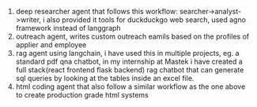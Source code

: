1) deep researcher agent that follows this workflow: searcher->analyst->writer, i also provided it tools for duckduckgo web search, used agno framework instead of langgraph
2) outreach agent, writes custom outreach eamils based on the profiles of applier and employee
3) rag agent using langchain, i have used this in multiple projects, eg. a standard pdf qna chatbot, in my internship at Mastek i have created a full stack(react frontend flask backend) rag chatbot that can generate sql queries by looking at the tables inside an excel file.
4) html coding agent that also follow a similar workflow as the one above to create production grade html systems